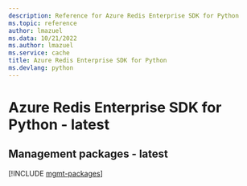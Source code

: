 ```yaml
---
description: Reference for Azure Redis Enterprise SDK for Python
ms.topic: reference
author: lmazuel
ms.data: 10/21/2022
ms.author: lmazuel
ms.service: cache
title: Azure Redis Enterprise SDK for Python
ms.devlang: python
---
```

# Azure Redis Enterprise SDK for Python - latest

## Management packages - latest
[!INCLUDE [mgmt-packages](redis-enterprise-mgmt-index.md)]